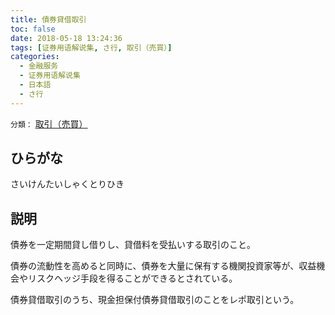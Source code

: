 ```yaml
---
title: 債券貸借取引
toc: false
date: 2018-05-18 13:24:36
tags: [证券用语解说集, さ行, 取引（売買）]
categories:
  - 金融服务
  - 证券用语解说集
  - 日本語
  - さ行
---
```


`分類：` [取引（売買）](/tags/取引（売買）/)

## ひらがな

さいけんたいしゃくとりひき

## 説明

債券を一定期間貸し借りし、貸借料を受払いする取引のこと。

債券の流動性を高めると同時に、債券を大量に保有する機関投資家等が、収益機会やリスクヘッジ手段を得ることができるとされている。

債券貸借取引のうち、現金担保付債券貸借取引のことをレポ取引という。
